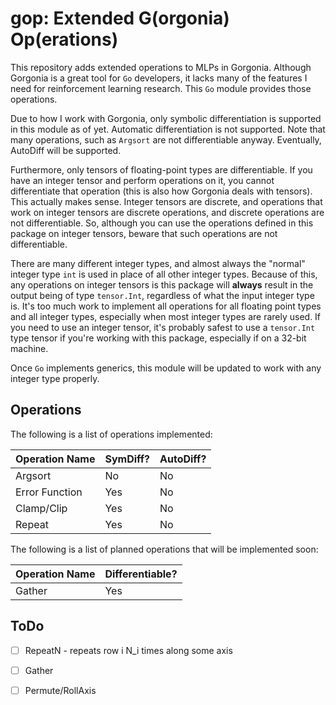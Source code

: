 # gop: Extended G(orgonia) Op(erations)

This repository adds extended operations to MLPs in Gorgonia.
Although Gorgonia is a great tool for `Go` developers, it lacks many of
the features I need for reinforcement learning research. This `Go` module
provides those operations.

Due to how I work with Gorgonia, only symbolic differentiation
is supported in this module as of yet. Automatic differentiation is not
supported. Note that many operations, such as `Argsort` are not
differentiable anyway. Eventually, AutoDiff will be supported.

Furthermore, only tensors of floating-point types are differentiable. If you
have an integer tensor and perform operations on it, you cannot differentiate
that operation (this is also how Gorgonia deals with tensors). This actually
makes sense. Integer tensors are discrete, and operations that work on integer
tensors are discrete operations, and discrete operations are not
differentiable. So, although you can use the operations defined in this package
on integer tensors, beware that such operations are not differentiable.

There are many different integer types, and almost always the "normal" integer
type `int` is used in place of all other integer types. Because of this, any
operations on integer tensors is this package will **always** result in the output
being of type `tensor.Int`, regardless of what the input integer type is. It's
too much work to implement all operations for all floating point types and all
integer types, especially when most integer types are rarely used. If you need
to use an integer tensor, it's probably safest to use a `tensor.Int` type tensor
if you're working with this package, especially if on a 32-bit machine.

Once `Go` implements generics, this module will be updated to work with
any integer type properly.

## Operations

The following is a list of operations implemented:

Operation Name   |   SymDiff?   |   AutoDiff?
-----------------|--------------|--------------
Argsort          | No           | No
Error Function   | Yes          | No
Clamp/Clip       | Yes          | No
Repeat           | Yes          | No

The following is a list of planned operations that will be implemented soon:

Operation Name   |   Differentiable?
-----------------|-------------------
Gather           | Yes

## ToDo

* [ ] RepeatN - repeats row i N_i times along some axis

* [ ] Gather

* [ ] Permute/RollAxis
